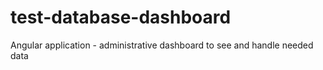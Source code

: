 # test-database-dashboard
Angular application - administrative dashboard to see and handle needed data
